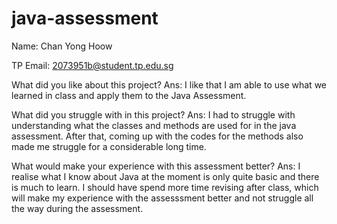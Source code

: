 # java-assessment

Name: Chan Yong Hoow

TP Email: 2073951b@student.tp.edu.sg

What did you like about this project?
Ans: I like that I am able to use what we learned in class and apply them to the Java Assessment.

What did you struggle with in this project?
Ans: I had to struggle with understanding what the classes and methods are used for in the java assessment. 
After that, coming up with the codes for the methods also made me struggle for a considerable long time.

What would make your experience with this assessment better?
Ans: I realise what I know about Java at the moment is only quite basic and there is much to learn. I should have spend more time 
revising after class, which will make my experience with the assesssment better and not struggle all the way during the assessment.

